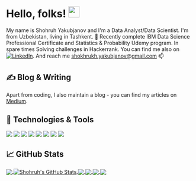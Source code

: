 
# Hello, folks! <img src="https://raw.githubusercontent.com/MartinHeinz/MartinHeinz/master/wave.gif" width="30px">
My name is Shohruh Yakubjanov and I'm a Data Analyst/Data Scientist. I'm from Uzbekistan, living in Tashkent. 🌱 Recently complete IBM Data Science Professional Certificate and Statistics & Probability Udemy program. In spare times Solving challenges in Hackerrank. You can find me also on [![LinkedIn][3.2]][3]. And reach me shokhrukh.yakubjanov@gmail.com 📫 

## &#x270d; Blog & Writing
Apart from coding, I also maintain a blog - you can find my articles on [Medium](https://shokhrukh-yakubjanov.medium.com).

## 🔧 Technologies & Tools
![](https://img.shields.io/badge/Jupyter-F37626.svg?&style=for-the-badge&logo=Jupyter&logoColor=white)
![](https://img.shields.io/badge/Python-FFD43B?style=for-the-badge&logo=python&logoColor=darkgreen)
![](https://img.shields.io/badge/MySQL-00000F?style=for-the-badge&logo=mysql&logoColor=white)
![](https://img.shields.io/badge/Plotly-239120?style=for-the-badge&logo=plotly&logoColor=white)
![](https://img.shields.io/badge/scikit_learn-F7931E?style=for-the-badge&logo=scikit-learn&logoColor=white)
![](https://img.shields.io/badge/Numpy-777BB4?style=for-the-badge&logo=numpy&logoColor=white)
![](https://img.shields.io/badge/Pandas-2C2D72?style=for-the-badge&logo=pandas&logoColor=white)
![](https://img.shields.io/badge/Microsoft_Excel-217346?style=for-the-badge&logo=microsoft-excel&logoColor=white)

## &#x1f4c8; GitHub Stats
<a href="https://github.com/Shohruh22/Shohruh22">
  <img align="center" src="https://github-readme-stats.vercel.app/api/top-langs/?username=Shohruh22&hide=java,html,tex&title_color=ffffff&text_color=c9cacc&icon_color=2bbc8a&bg_color=1d1f21&langs_count=3" />
</a>
<a href="https://github.com/Shohruh22/Shohruh22">
  <img align="center" src="https://github-readme-stats.vercel.app/api?username=Shohruh22&show_icons=true&line_height=27&count_private=true&title_color=ffffff&text_color=c9cacc&icon_color=2bbc8a&bg_color=1d1f21" alt="Shohruh's GitHub Stats" />
</a>
<a href="https://github.com/Shohruh22/machine-learning-projects">
  <img align="center" src="https://github-readme-stats.vercel.app/api/pin/?username=Shohruh22&repo=machine-learning-projects&title_color=ffffff&text_color=c9cacc&icon_color=2bbc8a&bg_color=1d1f21" />
</a>
<a href="https://github.com/Shohruh22/Data-Visualization-Dashboard-">
  <img align="center" src="https://github-readme-stats.vercel.app/api/pin/?username=Shohruh22&repo=Data-Visualization-Dashboard-&title_color=ffffff&text_color=c9cacc&icon_color=2bbc8a&bg_color=1d1f21" />
</a>
<a href="https://github.com/Shohruh22/Coursera_Capstone">
  <img align="center" src="https://github-readme-stats.vercel.app/api/pin/?username=Shohruh22&repo=Coursera_Capstone&title_color=ffffff&text_color=c9cacc&icon_color=2bbc8a&bg_color=1d1f21" />
</a>
<a href="https://github.com/Shohruh22/Data-Analysis-House-Sales-">
  <img align="center" src="https://github-readme-stats.vercel.app/api/pin/?username=Shohruh22&repo=Data-Analysis-House-Sales-&title_color=ffffff&text_color=c9cacc&icon_color=2bbc8a&bg_color=1d1f21" />
</a>




[3.2]: https://raw.githubusercontent.com/MartinHeinz/MartinHeinz/master/linkedin-3-16.png
[3]: https://www.linkedin.com/in/shohruh-yakubjanov




<!---
Shohruh22/Shohruh22 is a ✨ special ✨ repository because its `README.md` (this file) appears on your GitHub profile.
You can click the Preview link to take a look at your changes.
--->
